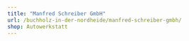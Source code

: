 ```yaml
---
title: "Manfred Schreiber GmbH"
url: /buchholz-in-der-nordheide/manfred-schreiber-gmbh/
shop: Autowerkstatt
---
```

